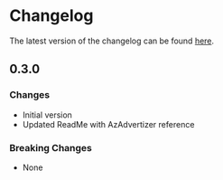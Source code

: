 # Changelog

The latest version of the changelog can be found [here](https://github.com/Azure/bicep-registry-modules/blob/main/avm/res/network/private-link-service/CHANGELOG.md).

## 0.3.0

### Changes

- Initial version
- Updated ReadMe with AzAdvertizer reference

### Breaking Changes

- None
